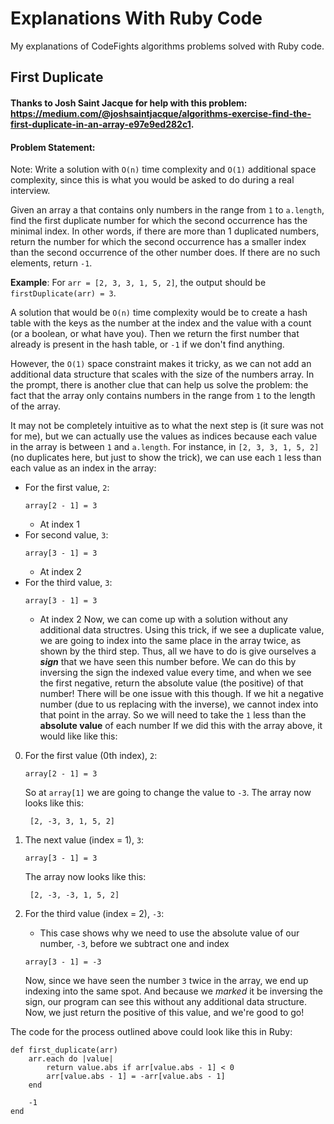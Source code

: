 # Explanations With Ruby Code
My explanations of CodeFights algorithms problems solved with Ruby code.

## First Duplicate
#### Thanks to Josh Saint Jacque for help with this problem: https://medium.com/@joshsaintjacque/algorithms-exercise-find-the-first-duplicate-in-an-array-e97e9ed282c1.

#### __Problem Statement__:
Note: Write a solution with `O(n)` time complexity and `O(1)` additional space complexity, since this is what you would be asked to do during a real interview.

Given an array a that contains only numbers in the range from `1` to `a.length`, find the first duplicate number for which the second occurrence has the minimal index. In other words, if there are more than 1 duplicated numbers, return the number for which the second occurrence has a smaller index than the second occurrence of the other number does. If there are no such elements, return `-1`.

__Example__:
For `arr = [2, 3, 3, 1, 5, 2]`, the output should be
`firstDuplicate(arr) = 3`.

A solution that would be `O(n)` time complexity would be to create a hash table with the keys as the number at the index and the value with a count (or a boolean, or what have you). Then we return the first number that already is present in the hash table, or `-1` if we don't find anything.

However, the `O(1)` space constraint makes it tricky, as we can not add an additional data structure that scales with the size of the numbers array. In the prompt, there is another clue that can help us solve the problem: the fact that the array only contains numbers in the range from `1` to the length of the array.

It may not be completely intuitive as to what the next step is (it sure was not for me), but we can actually use the values as indices because each value in the array is between `1` and `a.length`. For instance, in `[2, 3, 3, 1, 5, 2]` (no duplicates here, but just to show the trick), we can use each `1` less than each value as an index in the array:
* For the first value, `2`:
    ```
    array[2 - 1] = 3
    ```
    * At index 1
* For second value, `3`:
    ```
    array[3 - 1] = 3
    ```
    * At index 2
* For the third value, `3`:
    ```
    array[3 - 1] = 3
    ```
    * At index 2
Now, we can come up with a solution without any additional data structres. Using this trick, if we see a duplicate value, we are going to index into the same place in the array twice, as shown by the third step. Thus, all we have to do is give ourselves a ***sign*** that we have seen this number before. We can do this by inversing the sign the indexed value every time, and when we see the first negative, return the absolute value (the positive) of that number! There will be one issue with this though. If we hit a negative number (due to us replacing with the inverse), we cannot index into that point in the array. So we will need to take the `1` less than the **absolute value** of each number If we did this with the array above, it would like like this:
0) For the first value (0th index), `2`:
    ```
    array[2 - 1] = 3
    ```
    So at `array[1]` we are going to change the value to `-3`. The array now looks like this:

        [2, -3, 3, 1, 5, 2]

1) The next value (index = 1), `3`:
    ```
    array[3 - 1] = 3
    ```
    The array now looks like this:

        [2, -3, -3, 1, 5, 2]

2) For the third value (index = 2), `-3`:
    * This case shows why we need to use the absolute value of our number, `-3`, before we subtract one and index
    ```
    array[3 - 1] = -3
    ```
    Now, since we have seen the number `3` twice in the array, we end up indexing into the same spot. And because we *marked* it be inversing the sign, our program can see this without any additional data structure. Now, we just return the positive of this value, and we're good to go!

The code for the process outlined above could look like this in Ruby:
```
def first_duplicate(arr)
    arr.each do |value|
        return value.abs if arr[value.abs - 1] < 0
        arr[value.abs - 1] = -arr[value.abs - 1]
    end

    -1
end
```
